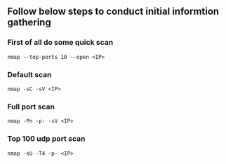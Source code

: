 
## Follow below steps to conduct initial informtion gathering

### First of all do some quick scan
```
nmap --top-ports 10 --open <IP>
```

### Default scan
```
nmap -sC -sV <IP>
```

### Full port scan 
```
nmap -Pn -p- -sV <IP>
```

### Top 100 udp port scan
```
nmap -sU -T4 -p- <IP>
```
